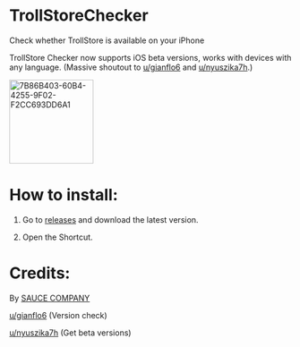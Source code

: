 # TrollStoreChecker

Check whether TrollStore is available on your iPhone

TrollStore Checker now supports iOS beta versions, works with devices with any language. (Massive shoutout to [u/gianflo6](https://www.reddit.com/user/gianflo6) and [u/nyuszika7h](https://www.reddit.com/user/nyuszika7h).)

<img width="150" alt="7B86B403-60B4-4255-9F02-F2CC693DD6A1" src="https://user-images.githubusercontent.com/82555878/197333210-428913ba-c8d0-476b-9ae8-c3b981e73f2f.png">

# How to install:

1. Go to [releases](https://github.com/Dr-Sauce/TrollStoreChecker/releases) and download the latest version.

2. Open the Shortcut. 

# Credits:

By [SAUCE COMPANY](m.blog.naver.com/sauce2011])

[u/gianflo6](https://www.reddit.com/r/shortcuts/comments/fnp34c/comment/flbjtzm/) (Version check)

[u/nyuszika7h](https://www.reddit.com/user/nyuszika7h) (Get beta versions)
